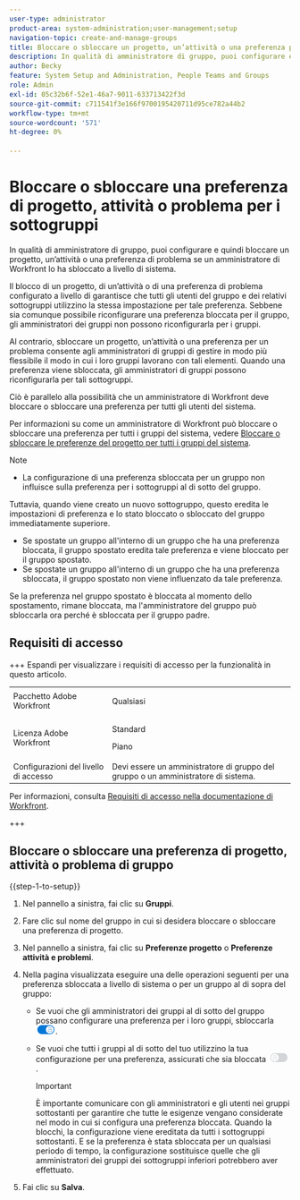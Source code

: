 ```yaml
---
user-type: administrator
product-area: system-administration;user-management;setup
navigation-topic: create-and-manage-groups
title: Bloccare o sbloccare un progetto, un’attività o una preferenza per un problema per i sottogruppi
description: In qualità di amministratore di gruppo, puoi configurare e quindi bloccare un progetto, un’attività o una preferenza di problema se un amministratore di Workfront lo ha sbloccato a livello di sistema.
author: Becky
feature: System Setup and Administration, People Teams and Groups
role: Admin
exl-id: 05c32b6f-52e1-46a7-9011-633713422f3d
source-git-commit: c711541f3e166f9700195420711d95ce782a44b2
workflow-type: tm+mt
source-wordcount: '571'
ht-degree: 0%

---
```


# Bloccare o sbloccare una preferenza di progetto, attività o problema per i sottogruppi

In qualità di amministratore di gruppo, puoi configurare e quindi bloccare un progetto, un’attività o una preferenza di problema se un amministratore di Workfront lo ha sbloccato a livello di sistema.

Il blocco di un progetto, di un’attività o di una preferenza di problema configurato a livello di garantisce che tutti gli utenti del gruppo e dei relativi sottogruppi utilizzino la stessa impostazione per tale preferenza. Sebbene sia comunque possibile riconfigurare una preferenza bloccata per il gruppo, gli amministratori dei gruppi non possono riconfigurarla per i gruppi.

Al contrario, sbloccare un progetto, un’attività o una preferenza per un problema consente agli amministratori di gruppi di gestire in modo più flessibile il modo in cui i loro gruppi lavorano con tali elementi. Quando una preferenza viene sbloccata, gli amministratori di gruppi possono riconfigurarla per tali sottogruppi.

Ciò è parallelo alla possibilità che un amministratore di Workfront deve bloccare o sbloccare una preferenza per tutti gli utenti del sistema.

Per informazioni su come un amministratore di Workfront può bloccare o sbloccare una preferenza per tutti i gruppi del sistema, vedere [Bloccare o sbloccare le preferenze del progetto per tutti i gruppi del sistema](../../../administration-and-setup/set-up-workfront/configure-system-defaults/lock-or-unlock-project-preferences-for-groups-system.md).

<!--
<p data-mc-conditions="QuicksilverOrClassic.Draft mode">Unlike other Lock/Unlock articles that start just like this one, we need the steps here. In other areas, the lock/unlock step is part of the article about setting preferences or creating statuses.</p>
-->

>[!NOTE]
>
>* La configurazione di una preferenza sbloccata per un gruppo non influisce sulla preferenza per i sottogruppi al di sotto del gruppo.
>
>  Tuttavia, quando viene creato un nuovo sottogruppo, questo eredita le impostazioni di preferenza e lo stato bloccato o sbloccato del gruppo immediatamente superiore.
>
>* Se spostate un gruppo all&#39;interno di un gruppo che ha una preferenza bloccata, il gruppo spostato eredita tale preferenza e viene bloccato per il gruppo spostato.
>* Se spostate un gruppo all&#39;interno di un gruppo che ha una preferenza sbloccata, il gruppo spostato non viene influenzato da tale preferenza.
>
>  Se la preferenza nel gruppo spostato è bloccata al momento dello spostamento, rimane bloccata, ma l&#39;amministratore del gruppo può sbloccarla ora perché è sbloccata per il gruppo padre.

## Requisiti di accesso

+++ Espandi per visualizzare i requisiti di accesso per la funzionalità in questo articolo.

<table style="table-layout:auto"> 
 <col> 
 <col> 
 <tbody> 
  <tr> 
   <td>Pacchetto Adobe Workfront</td> 
   <td><p>Qualsiasi</p></td> 
  </tr> 
  <tr> 
   <td>Licenza Adobe Workfront</td> 
   <td><p>Standard</p>
       <p>Piano</p></td>
  </tr>
  <tr> 
   <td>Configurazioni del livello di accesso</td> 
   <td>Devi essere un amministratore di gruppo del gruppo o un amministratore di sistema.</td>
  </tr>
 </tbody> 
</table>

Per informazioni, consulta [Requisiti di accesso nella documentazione di Workfront](/help/quicksilver/administration-and-setup/add-users/access-levels-and-object-permissions/access-level-requirements-in-documentation.md).

+++

## Bloccare o sbloccare una preferenza di progetto, attività o problema di gruppo

{{step-1-to-setup}}

1. Nel pannello a sinistra, fai clic su **Gruppi**.
1. Fare clic sul nome del gruppo in cui si desidera bloccare o sbloccare una preferenza di progetto.
1. Nel pannello a sinistra, fai clic su **Preferenze progetto** o **Preferenze attività e problemi**.

1. Nella pagina visualizzata eseguire una delle operazioni seguenti per una preferenza sbloccata a livello di sistema o per un gruppo al di sopra del gruppo:

   * Se vuoi che gli amministratori dei gruppi al di sotto del gruppo possano configurare una preferenza per i loro gruppi, sbloccarla ![Attiva/Disattiva blocco](assets/unlock-toggle-button.png).
   * Se vuoi che tutti i gruppi al di sotto del tuo utilizzino la tua configurazione per una preferenza, assicurati che sia bloccata ![Attiva/Disattiva blocco](assets/lock-toggle-button.png).

     >[!IMPORTANT]
     >
     >È importante comunicare con gli amministratori e gli utenti nei gruppi sottostanti per garantire che tutte le esigenze vengano considerate nel modo in cui si configura una preferenza bloccata. Quando la blocchi, la configurazione viene ereditata da tutti i sottogruppi sottostanti. E se la preferenza è stata sbloccata per un qualsiasi periodo di tempo, la configurazione sostituisce quelle che gli amministratori dei gruppi dei sottogruppi inferiori potrebbero aver effettuato.

1. Fai clic su **Salva**.

